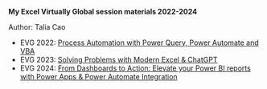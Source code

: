 **My Excel Virtually Global session materials 2022-2024**

Author: Talia Cao


* EVG 2022: [Process Automation with Power Query, Power Automate and VBA]([url](https://www.linkedin.com/posts/caongocdathao_talia-cao-process-automation-with-power-activity-6991956936481021952-ewrK?utm_source=share&utm_medium=member_desktop))
* EVG 2023: [Solving Problems with Modern Excel & ChatGPT]([url](https://www.linkedin.com/posts/caongocdathao_talia-cao-solving-problems-with-modern-activity-7122135848359272448-Hcvu?utm_source=share&utm_medium=member_desktop))
* EVG 2024: [From Dashboards to Action: Elevate your Power BI reports with Power Apps & Power Automate Integration]([url](https://www.linkedin.com/posts/caongocdathao_elevate-your-power-bi-reports-with-power-activity-7256773039369924608-PnG_?utm_source=share&utm_medium=member_desktop))
